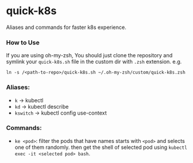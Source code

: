 # quick-k8s
Aliases and commands for faster k8s experience.

### How to Use
If you are using oh-my-zsh, You should just clone the repository and symlink your ```quick-k8s.sh``` file in the custom dir with ```.zsh``` extension. e.g.

```
ln -s /<path-to-repo>/quick-k8s.sh ~/.oh-my-zsh/custom/quick-k8s.zsh
```

### Aliases:
- ```k``` -> kubectl
- ```kd``` -> kubectl describe
- ```kswitch``` -> kubectl config use-context

### Commands:
- ```ke <pod>```:
filter the pods that have names starts with ```<pod>``` and selects one of them randomly. then get the shell of selected pod using ```kubectl exec -it <selected pod> bash```.
